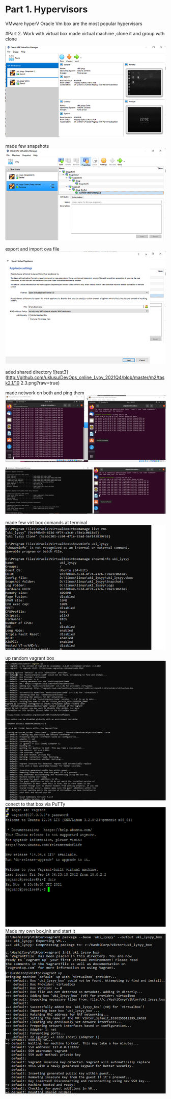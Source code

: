 # Part 1. Hypervisors
VMware hyperV Oracle Vm box are the most popular hypervisors


#Part 2. Work with virtual box
made virtual machine ,clone it and group with clone

![test](http://github.com/uklusu/DevOps_online_Lvov_2021Q4/blob/master/m2/task2.1/4.png?raw=true)

made few snapshots
![test1](http://github.com/uklusu/DevOps_online_Lvov_2021Q4/blob/master/m2/task2.1/5.png?raw=true)

export and import ova file
![test2](http://github.com/uklusu/DevOps_online_Lvov_2021Q4/blob/master/m2/task2.1/6.png?raw=true)

aded shared directory
![test3](http://github.com/uklusu/DevOps_online_Lvov_2021Q4/blob/master/m2/task2.1/10 2.3.png?raw=true)

made network on both and ping them
![test4](http://github.com/uklusu/DevOps_online_Lvov_2021Q4/blob/master/m2/task2.1/11.png?raw=true)

![test5](http://github.com/uklusu/DevOps_online_Lvov_2021Q4/blob/master/m2/task2.1/12.png?raw=true)

made few virt box comands at terminal 
![test6](http://github.com/uklusu/DevOps_online_Lvov_2021Q4/blob/master/m2/task2.1/13.png?raw=true)

up random vagrant box
![test7](http://github.com/uklusu/DevOps_online_Lvov_2021Q4/blob/master/m2/task2.1/14.png?raw=true)
conect to that box via PuTTy
![test8](http://github.com/uklusu/DevOps_online_Lvov_2021Q4/blob/master/m2/task2.1/15.png?raw=true)
Made my own box,init and start it
![test9](http://github.com/uklusu/DevOps_online_Lvov_2021Q4/blob/master/m2/task2.1/16.png?raw=true)
